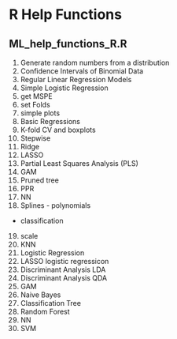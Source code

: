 # R Help Functions
## ML_help_functions_R.R
1. Generate random numbers from a distribution
2. Confidence Intervals of Binomial Data
3. Regular Linear Regression Models
4. Simple Logistic Regression
5. get MSPE
6. set Folds
7. simple plots
8. Basic Regressions
9. K-fold CV and boxplots
10. Stepwise
11. Ridge
12. LASSO
13. Partial Least Squares Analysis (PLS)
14. GAM
15. Pruned tree
16. PPR
17. NN
18. Splines - polynomials
- classification
19. scale
20. KNN
21. Logistic Regression
22. LASSO logistic regressicon
23. Discriminant Analysis LDA 
24. Discriminant Analysis QDA
25. GAM
26. Naive Bayes
27. Classification Tree 
28. Random Forest
29. NN 
30. SVM